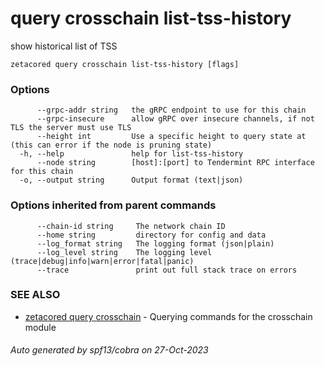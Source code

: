 # query crosschain list-tss-history

show historical list of TSS

```
zetacored query crosschain list-tss-history [flags]
```

### Options

```
      --grpc-addr string   the gRPC endpoint to use for this chain
      --grpc-insecure      allow gRPC over insecure channels, if not TLS the server must use TLS
      --height int         Use a specific height to query state at (this can error if the node is pruning state)
  -h, --help               help for list-tss-history
      --node string        [host]:[port] to Tendermint RPC interface for this chain 
  -o, --output string      Output format (text|json) 
```

### Options inherited from parent commands

```
      --chain-id string     The network chain ID
      --home string         directory for config and data 
      --log_format string   The logging format (json|plain) 
      --log_level string    The logging level (trace|debug|info|warn|error|fatal|panic) 
      --trace               print out full stack trace on errors
```

### SEE ALSO

* [zetacored query crosschain](zetacored_query_crosschain.md)	 - Querying commands for the crosschain module

###### Auto generated by spf13/cobra on 27-Oct-2023
